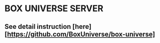 # BOX UNIVERSE SERVER
## See detail instruction [here][https://github.com/BoxUniverse/box-universe]
